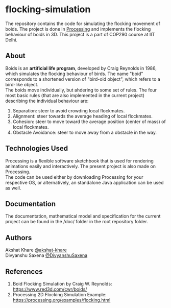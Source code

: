 # flocking-simulation
The repository contains the code for simulating the flocking movement of boids. The project is done in [Processing][1] and implements the flocking behaviour of boids in 3D. This project is a part of COP290 course at IIT Delhi.

## About
Boids is an **artificial life program**, developed by Craig Reynolds in 1986, which simulates the flocking behaviour of birds. The name "boid" corresponds to a shortened version of "bird-oid object", which refers to a bird-like object.  
The boids move individually, but ahdering to some set of rules. The four most basic rules (that are also implemented in the current project) describing the individual behaviour are:  
1. Separation: steer to avoid crowding local flockmates.  
2. Alignment: steer towards the average heading of local flockmates.  
3. Cohesion: steer to move toward the average position (center of mass) of local flockmates.  
4. Obstacle Avoidance: steer to move away from a obstacle in the way.  

## Technologies Used
Processing is a flexible software sketchbook that is used for rendering animations easily and interactively. The present project is also made on Processing.  
The code can be used either by downloading Processing for your respective OS, or alternatively, an standalone Java application can be used as well.

## Documentation
The documentation, mathematical model and specification for the current project can be found in the /doc/ folder in the root repository folder.

## Authors  
Akshat Khare [@akshat-khare][2]  
Divyanshu Saxena [@DivyanshuSaxena][3]  

## References
1. Boid Flocking Simulation by Craig W. Reynolds: https://www.red3d.com/cwr/boids/  
2. Processing 2D Flocking Simulation Example: https://processing.org/examples/flocking.html


[1]: https://processing.org/
[2]: https://github.com/akshat-khare/
[3]: https://github.com/DivyanshuSaxena/
